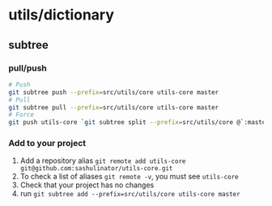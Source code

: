 # utils/dictionary

## subtree

### pull/push

```bash
# Push
git subtree push --prefix=src/utils/core utils-core master
# Pull
git subtree pull --prefix=src/utils/core utils-core master
# Force
git push utils-core `git subtree split --prefix=src/utils/core @`:master --force
```

### Add to your project

1. Add a repository alias `git remote add utils-core git@github.com:sashulinator/utils-core.git`
2. To check a list of aliases `git remote -v`, you must see `utils-core`
3. Check that your project has no changes
4. run `git subtree add --prefix=src/utils/core utils-core master`
